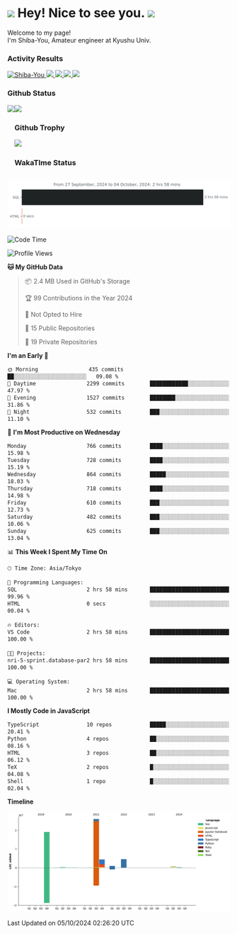 <h1>
  <img src="https://emojis.slackmojis.com/emojis/images/1531849430/4246/blob-sunglasses.gif?1531849430" width="30"/> 
  Hey! Nice to see you.
  <img src="https://emojis.slackmojis.com/emojis/images/1531849430/4246/blob-sunglasses.gif?1531849430" width="30"/> 
</h1>
<p>
  Welcome to my page! <br />
  I'm Shiba-You, Amateur engineer at Kyushu Univ.
</p>


<h3>
  Activity Results
</h3>
<p align="left"> 
  <!--   GitHub  -->
  <a href="https://github.com/Shiba-You/Shiba-You/">
    <img src="https://komarev.com/ghpvc/?username=Shiba-You" alt="Shiba-You" />
  </a>
  <a href="https://github.com/Shiba-You">
    <img height="20" src="https://img.shields.io/github/followers/Shiba-You?label=follow&logo=github&style=flat" />
  </a>
  
  <!-- Qiita -->
  <a href="http://qiita.com/Shiba-You">
    <img height="20" src="https://qiita-badge.apiapi.app/s/Shiba-You/posts.svg" />
  </a>
  <a href="http://qiita.com/Shiba-You">
    <img height="20" src="https://qiita-badge.apiapi.app/s/Shiba-You/contributions.svg" />
  </a>
  <a href="http://qiita.com/Shiba-You">
    <img height="20" src="https://qiita-badge.apiapi.app/s/Shiba-You/followers.svg" />
  </a>
</p>


<h3>
  Github Status
</h3>
<div>
  <img height="170" align="left" src="https://github-readme-stats.vercel.app/api?username=Shiba-You&theme=tokyonight" />
  <img height="170" src="https://github-readme-stats.vercel.app/api/top-langs/?username=Shiba-You&theme=tokyonight&layout=compact" />
</div>

<h3>
  Github Trophy
</h3>
<div>
  <img width="800" src="https://github-profile-trophy.vercel.app/?username=Shiba-You&theme=tokyonight" />
</div>


<h3>
  WakaTIme Status
</h3>
<img src="https://github.com/Shiba-You/Shiba-You/blob/main/images/stat.svg" alt="Shiba-You WakaTime Activity"/>

<!--START_SECTION:waka-->
![Code Time](http://img.shields.io/badge/Code%20Time-924%20hrs%2023%20mins-blue)

![Profile Views](http://img.shields.io/badge/Profile%20Views-0-blue)

**🐱 My GitHub Data** 

> 📦 2.4 MB Used in GitHub's Storage 
 > 
> 🏆 99 Contributions in the Year 2024
 > 
> 🚫 Not Opted to Hire
 > 
> 📜 15 Public Repositories 
 > 
> 🔑 19 Private Repositories 
 > 
**I'm an Early 🐤** 

```text
🌞 Morning                435 commits         ██░░░░░░░░░░░░░░░░░░░░░░░   09.08 % 
🌆 Daytime                2299 commits        ████████████░░░░░░░░░░░░░   47.97 % 
🌃 Evening                1527 commits        ████████░░░░░░░░░░░░░░░░░   31.86 % 
🌙 Night                  532 commits         ███░░░░░░░░░░░░░░░░░░░░░░   11.10 % 
```
📅 **I'm Most Productive on Wednesday** 

```text
Monday                   766 commits         ████░░░░░░░░░░░░░░░░░░░░░   15.98 % 
Tuesday                  728 commits         ████░░░░░░░░░░░░░░░░░░░░░   15.19 % 
Wednesday                864 commits         █████░░░░░░░░░░░░░░░░░░░░   18.03 % 
Thursday                 718 commits         ████░░░░░░░░░░░░░░░░░░░░░   14.98 % 
Friday                   610 commits         ███░░░░░░░░░░░░░░░░░░░░░░   12.73 % 
Saturday                 482 commits         ███░░░░░░░░░░░░░░░░░░░░░░   10.06 % 
Sunday                   625 commits         ███░░░░░░░░░░░░░░░░░░░░░░   13.04 % 
```


📊 **This Week I Spent My Time On** 

```text
🕑︎ Time Zone: Asia/Tokyo

💬 Programming Languages: 
SQL                      2 hrs 58 mins       █████████████████████████   99.96 % 
HTML                     0 secs              ░░░░░░░░░░░░░░░░░░░░░░░░░   00.04 % 

🔥 Editors: 
VS Code                  2 hrs 58 mins       █████████████████████████   100.00 % 

🐱‍💻 Projects: 
nri-5-sprint.database-par2 hrs 58 mins       █████████████████████████   100.00 % 

💻 Operating System: 
Mac                      2 hrs 58 mins       █████████████████████████   100.00 % 
```

**I Mostly Code in JavaScript** 

```text
TypeScript               10 repos            █████░░░░░░░░░░░░░░░░░░░░   20.41 % 
Python                   4 repos             ██░░░░░░░░░░░░░░░░░░░░░░░   08.16 % 
HTML                     3 repos             ██░░░░░░░░░░░░░░░░░░░░░░░   06.12 % 
TeX                      2 repos             █░░░░░░░░░░░░░░░░░░░░░░░░   04.08 % 
Shell                    1 repo              █░░░░░░░░░░░░░░░░░░░░░░░░   02.04 % 
```



**Timeline**

![Lines of Code chart](https://raw.githubusercontent.com/Shiba-You/Shiba-You/main/assets/bar_graph.png)


 Last Updated on 05/10/2024 02:26:20 UTC
<!--END_SECTION:waka-->
